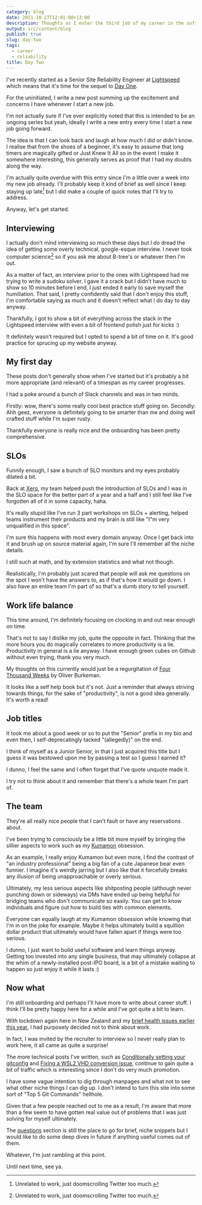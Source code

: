 ```yaml
---
category: blog
date: 2021-10-27T12:01:00+13:00
description: Thoughts as I enter the third job of my career in the software industry
output: src/content/blog
publish: true
slug: day-two
tags:
  - career
  - reliability
title: Day Two
---
```

I've recently started as a Senior Site Reliability Engineer at [Lightspeed](https://lightspeedhq.com/) which means that it's time for the sequel to [Day One](/blog/day-one).

For the uninitiated, I write a new post summing up the excitement and concerns I have whenever I start a new job.

I'm not actually sure if I've ever explicitly noted that this is intended to be an ongoing series but yeah, ideally I write a new entry every time I start a new job going forward.

The idea is that I can look back and laugh at how much I did or didn't know. I realise that from the shoes of a beginner, it's easy to assume that long timers are magically gifted or Just Knew It All so in the event I make it somewhere interesting, this generally serves as proof that I had my doubts along the way.

I'm actually quite overdue with this entry since I'm a little over a week into my new job already. I'll probably keep it kind of brief as well since I keep staying up late[^1] but I did make a couple of quick notes that I'll try to address.

Anyway, let's get started.

## Interviewing

I actually don't mind interviewing so much these days but I do dread the idea of getting some overly technical, google-esque interview. I never took computer science[^1] so if you ask me about B-tree's or whatever then I'm out.

As a matter of fact, an interview prior to the ones with Lightspeed had me trying to write a sudoku solver. I gave it a crack but I didn't have much to show so 10 minutes before I end, I just ended it early to save myself the humiliation. That said, I pretty confidently said that I don't enjoy this stuff, I'm comfortable saying as much and it doesn't reflect what I do day to day anyway.

Thankfully, I got to show a bit of everything across the stack in the Lightspeed interview with even a bit of frontend polish just for kicks :)

It definitely wasn't required but I opted to spend a bit of time on it. It's good practice for sprucing up my website anyway.

## My first day

These posts don't generally show when I've started but it's probably a bit more appropriate (and relevant) of a timespan as my career progresses.

I had a poke around a bunch of Slack channels and was in two minds.

Firstly: wow, there's some really cool best practice stuff going on. Secondly: Ahh geez, everyone is definitely going to be smarter than me and doing well crafted stuff while I'm super rusty.

Thankfully everyone is really nice and the onboarding has been pretty comprehensive.

## SLOs

Funnily enough, I saw a bunch of SLO monitors and my eyes probably dilated a bit.

Back at [Xero](https://www.xero.com/nz/), my team helped push the introduction of SLOs and I was in the SLO space for the better part of a year and a half and I still feel like I've forgotten all of it in some capacity, haha.

It's really stupid like I've run 3 part workshops on SLOs + alerting, helped teams instrument their products and my brain is still like "I"m very unqualified in this space".

I'm sure this happens with most every domain anyway. Once I get back into it and brush up on source material again, I'm sure I'll remember all the niche details.

I still such at math, and by extension statistics and what not though.

Realistically, I'm probably just scared that people will ask me questions on the spot I won't have the answers to, as if that's how it would go down. I also have an entire team I'm part of so that's a dumb story to tell yourself.

## Work life balance

This time around, I'm definitely focusing on clocking in and out near enough on time.

That's not to say I dislike my job, quite the opposite in fact. Thinking that the more hours you do magically correlates to more productivity is a lie. Productivity in general is a lie anyway. I have enough green cubes on Github without even trying, thank you very much.

My thoughts on this currently would just be a regurgitation of [Four Thousand Weeks](https://www.oliverburkeman.com/books) by Oliver Burkeman.

It looks like a self help book but it's not. Just a reminder that always striving towards things, for the sake of "productivity", is not a good idea generally. It's worth a read!

## Job titles

It took me about a good week or so to put the "Senior" prefix in my bio and even then, I self-deprecatingly tacked "(allegedly)" on the end.

I think of myself as a Junior Senior, in that I just acquired this title but I guess it was bestowed upon me by passing a test so I guess I earned it?

I dunno, I feel the same and I often forget that I've quote unquote made it.

I try not to think about it and remember that there's a whole team I'm part of.

## The team

They're all really nice people that I can't fault or have any reservations about.

I've been trying to consciously be a little bit more myself by bringing the sillier aspects to work such as my [Kumamon](https://en.wikipedia.org/wiki/Kumamon) obsession.

As an example, I really enjoy Kumamon but even more, I find the contrast of "an industry professional" being a big fan of a cute Japanese bear even funnier. I imagine it's weirdly jarring but I also like that it forcefully breaks any illusion of being unapproachable or overly serious.

Ultimately, my less serious aspects like shitposting people (although never punching down or sideways) via DMs have ended up being helpful for bridging teams who don't communicate so easily. You can get to know individuals and figure out how to build ties with common elements.

Everyone can equally laugh at my Kumamon obsession while knowing that I'm in on the joke for example. Maybe it helps ultimately build a squillion dollar product that ultimately would have fallen apart if things were too serious.

I dunno, I just want to build useful software and learn things anyway. Getting too invested into any single business, that may ultimately collapse at the whim of a newly-installed post-IPO board, is a bit of a mistake waiting to happen so just enjoy it while it lasts :)

## Now what

I'm still onboarding and perhaps I'll have more to write about career stuff. I think I'll be pretty happy here for a while and I've got quite a bit to learn.

With lockdown again here in New Zealand and my [brief health issues earlier this year](/blog/ride-the-curve/), I had purposely decided not to think about work.

In fact, I was invited by the recruiter to interview so I never really plan to work here, it all came as quite a surprise!

The more technical posts I've written, such as [Conditionally setting your gitconfig](/blog/conditional-gitconfig/) and [Fixing a WSL2 VHD conversion issue](/blog/wsl2-vhd-issue/), continue to gain quite a bit of traffic which is interesting since I don't do very much promotion.

I have some vague intention to dig through manpages and what not to see what other niche things I can dig up. I don't intend to turn this site into some sort of "Top 5 Git Commands" hellhole.

Given that a few people reached out to me as a result, I'm aware that more than a few seem to have gotten real value out of problems that I was just solving for myself ultimately.

The [questions](/questions) section is still the place to go for brief, niche snippets but I would like to do some deep dives in future if anything useful comes out of them.

Whatever, I'm just rambling at this point.

Until next time, see ya.

[^1]: Unrelated to work, just doomscrolling Twitter too much.
[^2]: I was actually rejected from university, not that I really wanted to go anyway. I considered myself allergic to debt, at least on that scale.
